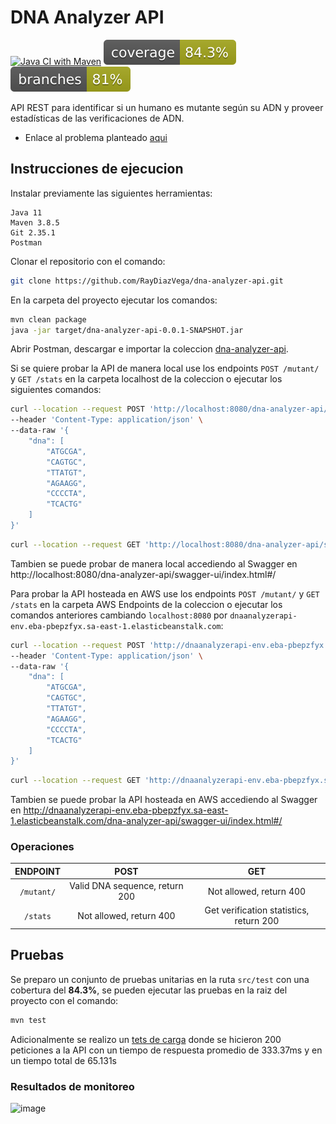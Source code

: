 # DNA Analyzer API 

[![Java CI with Maven](https://github.com/RayDiazVega/dna-analyzer-api/actions/workflows/pipeline.yml/badge.svg?branch=main)](https://github.com/RayDiazVega/dna-analyzer-api/actions/workflows/pipeline.yml) ![Coverage](.github/badges/jacoco.svg) ![Branches](.github/badges/branches.svg)




API REST para identificar si un humano es mutante según su ADN y proveer estadísticas de las verificaciones de ADN.

- Enlace al problema planteado [aqui](.github/docs/Examen_Mercadolibre_-_Mutantes.pdf)

## Instrucciones de ejecucion

Instalar previamente las siguientes herramientas:

```text
Java 11
Maven 3.8.5
Git 2.35.1
Postman
```

Clonar el repositorio con el comando:
```sh
git clone https://github.com/RayDiazVega/dna-analyzer-api.git
```

En la carpeta del proyecto ejecutar los comandos:

```sh
mvn clean package
java -jar target/dna-analyzer-api-0.0.1-SNAPSHOT.jar
```

Abrir Postman, descargar e importar la
coleccion [dna-analyzer-api](.github/docs/dna-analyzer-api.postman_collection.json).

Si se quiere probar la API de manera local use los endpoints `POST /mutant/` y `GET /stats`  en la
carpeta localhost de la coleccion o ejecutar los siguientes comandos:

```sh
curl --location --request POST 'http://localhost:8080/dna-analyzer-api/mutant/' \
--header 'Content-Type: application/json' \
--data-raw '{
    "dna": [
        "ATGCGA",
        "CAGTGC",
        "TTATGT",
        "AGAAGG",
        "CCCCTA",
        "TCACTG"
    ]
}'
```
 ```sh
curl --location --request GET 'http://localhost:8080/dna-analyzer-api/stats'
```

Tambien se puede probar de manera local accediendo al Swagger
en http://localhost:8080/dna-analyzer-api/swagger-ui/index.html#/

Para probar la API hosteada en AWS use los endpoints `POST /mutant/` y `GET /stats`  en la carpeta
AWS Endpoints de la coleccion o ejecutar los comandos anteriores cambiando `localhost:8080`
por `dnaanalyzerapi-env.eba-pbepzfyx.sa-east-1.elasticbeanstalk.com`:
```sh
curl --location --request POST 'http://dnaanalyzerapi-env.eba-pbepzfyx.sa-east-1.elasticbeanstalk.com/dna-analyzer-api/mutant/' \
--header 'Content-Type: application/json' \
--data-raw '{
    "dna": [
        "ATGCGA",
        "CAGTGC",
        "TTATGT",
        "AGAAGG",
        "CCCCTA",
        "TCACTG"
    ]
}'
```

 ```sh
curl --location --request GET 'http://dnaanalyzerapi-env.eba-pbepzfyx.sa-east-1.elasticbeanstalk.com/dna-analyzer-api/stats'
```

Tambien se puede probar la API hosteada en AWS accediendo al Swagger
en http://dnaanalyzerapi-env.eba-pbepzfyx.sa-east-1.elasticbeanstalk.com/dna-analyzer-api/swagger-ui/index.html#/

### Operaciones

|  ENDPOINT  |              POST              |                   GET                   |
|:----------:|:------------------------------:|:---------------------------------------:|
| `/mutant/` | Valid DNA sequence, return 200 |         Not allowed, return 400         |
|  `/stats`  |    Not allowed, return 400     | Get verification statistics, return 200 |

## Pruebas

Se preparo un conjunto de pruebas unitarias en la ruta `src/test` con una cobertura del **84.3%**, se
pueden ejecutar las pruebas en la raiz del proyecto con el comando:

```sh
mvn test
```

Adicionalmente se realizo
un [tets de carga](.github/docs/dna-analyzer-api.postman_load_testing.json) donde se hicieron 200
peticiones a la API con un tiempo de respuesta promedio de 333.37ms y en un tiempo total de 65.131s

### Resultados de monitoreo
![image](https://user-images.githubusercontent.com/36030774/161441288-6e6e1bfa-6083-4e44-9b10-420f9807da8c.png)

